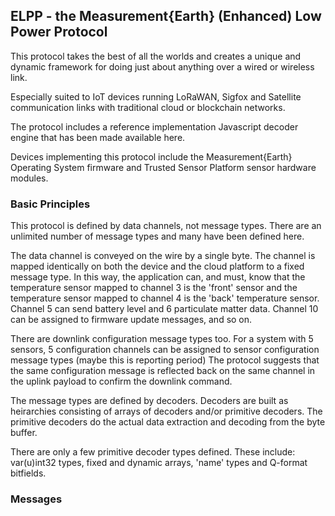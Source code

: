 ## ELPP - the Measurement{Earth} (Enhanced) Low Power Protocol

This protocol takes the best of all the worlds and creates a unique and dynamic framework for doing just about anything over a wired or wireless link.

Especially suited to IoT devices running LoRaWAN, Sigfox and Satellite communication links with traditional cloud or blockchain networks.

The protocol includes a reference implementation Javascript decoder engine that has been made available here.

Devices implementing this protocol include the Measurement{Earth} Operating System firmware and Trusted Sensor Platform sensor hardware modules.



### Basic Principles

This protocol is defined by data channels, not message types.  There are an unlimited number of message types and many have been defined here.

The data channel is conveyed on the wire by a single byte.  The channel is mapped identically on both the device and the cloud platform to a fixed message type. 
In this way, the application can, and must, know that the temperature sensor mapped to channel 3 is the 'front' sensor and the temperature sensor
mapped to channel 4 is the 'back' temperature sensor.  Channel 5 can send battery level and 6 particulate matter data.  Channel 10 can be assigned to firmware update messages, and so on.

There are downlink configuration message types too.  For a system with 5 sensors, 5 configuration channels can be assigned to sensor configuration message types (maybe this is reporting period)
The protocol suggests that the same configuration message is reflected back on the same channel in the uplink payload to confirm the downlink command.

The message types are defined by decoders.  Decoders are built as heirarchies consisting of arrays of decoders and/or primitive decoders.  The primitive decoders do the actual data extraction and decoding from the byte buffer.

There are only a few primitive decoder types defined. These include: var(u)int32 types, fixed and dynamic arrays, 'name' types and Q-format bitfields.


### Messages

